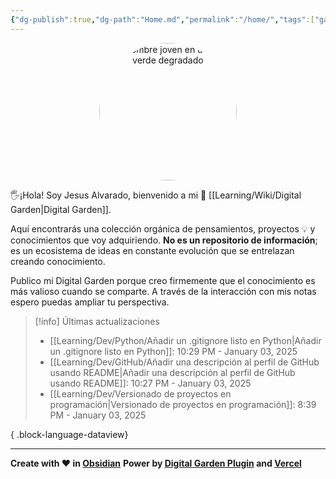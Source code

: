 ```yaml
---
{"dg-publish":true,"dg-path":"Home.md","permalink":"/home/","tags":["gardenEntry"],"dgShowBacklinks":"false","created":"2024-01-25T19:06","updated":"2025-01-06T21:41"}
---
```


<div style="text-align: center;">
    <img src="https://i.imgur.com/e4y916O.png" alt="Un hombre joven en un fondo verde degradado" width="220px" style="border-radius: 50%;">
</div>

🖐️¡Hola! Soy Jesus Alvarado, bienvenido a mi 🌱 [[Learning/Wiki/Digital Garden\|Digital Garden]].

Aquí encontrarás una colección orgánica de pensamientos, proyectos 💡 y conocimientos que voy adquiriendo. **No es un repositorio de información**; es un ecosistema de ideas en constante evolución que se entrelazan creando conocimiento.

Publico mi Digital Garden porque creo firmemente que el conocimiento es más valioso cuando se comparte. A través de la interacción con mis notas espero puedas ampliar tu perspectiva.

> [!info] Últimas actualizaciones
>  - [[Learning/Dev/Python/Añadir un .gitignore listo en Python\|Añadir un .gitignore listo en Python]]: 10:29 PM - January 03, 2025
> - [[Learning/Dev/GitHub/Añadir una descripción al perfil de GitHub usando README\|Añadir una descripción al perfil de GitHub usando README]]: 10:27 PM - January 03, 2025
> - [[Learning/Dev/Versionado de proyectos en programación\|Versionado de proyectos en programación]]: 8:39 PM - January 03, 2025
> 
{ .block-language-dataview}

---
**Create with ❤️ in [Obsidian](https://obsidian.md/)** 
**Power by [Digital Garden Plugin](https://dg-docs.ole.dev/) and [Vercel](https://vercel.com/)** 